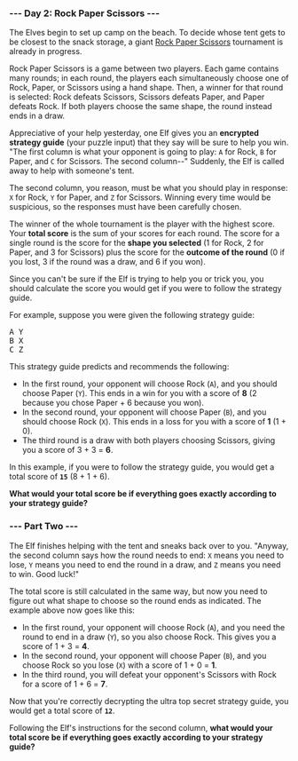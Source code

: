 ### --- Day 2: Rock Paper Scissors ---

The Elves begin to set up camp on the beach. To decide whose tent gets to be closest to the snack
storage, a giant [Rock Paper Scissors](https://en.wikipedia.org/wiki/Rock_paper_scissors) tournament
is already in progress.

Rock Paper Scissors is a game between two players. Each game contains many rounds; in each round,
the players each simultaneously choose one of Rock, Paper, or Scissors using a hand shape. Then, a
winner for that round is selected: Rock defeats Scissors, Scissors defeats Paper, and Paper defeats
Rock. If both players choose the same shape, the round instead ends in a draw.

Appreciative of your help yesterday, one Elf gives you an <b>encrypted strategy guide</b> (your
puzzle input) that they say will be sure to help you win. "The first column is what your opponent is
going to play: <code>A</code> for Rock, <code>B</code> for Paper, and <code>C</code> for Scissors.
The second column--" Suddenly, the Elf is called away to help with someone's tent.

The second column, you reason, must be what you should play in response: <code>X</code> for Rock,
<code>Y</code> for Paper, and <code>Z</code> for Scissors. Winning every time would be suspicious,
so the responses must have been carefully chosen.

The winner of the whole tournament is the player with the highest score. Your <b>total score</b> is
the sum of your scores for each round. The score for a single round is the score for the <b>shape
you selected</b> (1 for Rock, 2 for Paper, and 3 for Scissors) plus the score for the <b>outcome of
the round</b> (0 if you lost, 3 if the round was a draw, and 6 if you won).

Since you can't be sure if the Elf is trying to help you or trick you, you should calculate the
score you would get if you were to follow the strategy guide.

For example, suppose you were given the following strategy guide:

<pre>
A Y
B X
C Z
</pre>

This strategy guide predicts and recommends the following:

- In the first round, your opponent will choose Rock (<code>A</code>), and you should choose Paper
  (<code>Y</code>). This ends in a win for you with a score of <b>8</b> (2 because you chose Paper +
  6 because you won).
- In the second round, your opponent will choose Paper (<code>B</code>), and you should choose Rock
  (<code>X</code>). This ends in a loss for you with a score of <b>1</b> (1 + 0).
- The third round is a draw with both players choosing Scissors, giving you a score of 3 + 3 =
  <b>6</b>.

In this example, if you were to follow the strategy guide, you would get a total score of
<code><b>15</b></code> (8 + 1 + 6).

<b>What would your total score be if everything goes exactly according to your strategy guide?</b>

### --- Part Two ---

The Elf finishes helping with the tent and sneaks back over to you. "Anyway, the second column says
how the round needs to end: <code>X</code> means you need to lose, <code>Y</code> means you need to
end the round in a draw, and <code>Z</code> means you need to win. Good luck!"

The total score is still calculated in the same way, but now you need to figure out what shape to
choose so the round ends as indicated. The example above now goes like this:

- In the first round, your opponent will choose Rock (<code>A</code>), and you need the round to end
  in a draw (<code>Y</code>), so you also choose Rock. This gives you a score of 1 + 3 = <b>4</b>.
- In the second round, your opponent will choose Paper (<code>B</code>), and you choose Rock so you
  lose (<code>X</code>) with a score of 1 + 0 = <b>1</b>.
- In the third round, you will defeat your opponent's Scissors with Rock for a score of 1 + 6 =
  <b>7</b>.

Now that you're correctly decrypting the ultra top secret strategy guide, you would get a total
score of <code><b>12</b></code>.

Following the Elf's instructions for the second column, <b>what would your total score be if
everything goes exactly according to your strategy guide?</b>
